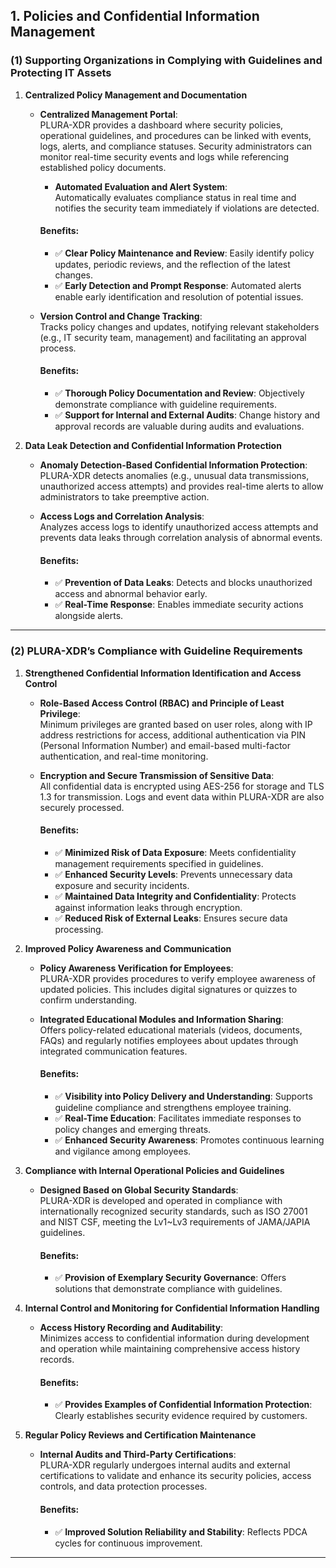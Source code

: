 ## **1. Policies and Confidential Information Management**

### **(1) Supporting Organizations in Complying with Guidelines and Protecting IT Assets**

1. **Centralized Policy Management and Documentation**  
   - **Centralized Management Portal**:  
     PLURA-XDR provides a dashboard where security policies, operational guidelines, and procedures can be linked with events, logs, alerts, and compliance statuses. Security administrators can monitor real-time security events and logs while referencing established policy documents.  
     - **Automated Evaluation and Alert System**:  
       Automatically evaluates compliance status in real time and notifies the security team immediately if violations are detected.

     #### Benefits:
     - ✅ **Clear Policy Maintenance and Review**: Easily identify policy updates, periodic reviews, and the reflection of the latest changes.  
     - ✅ **Early Detection and Prompt Response**: Automated alerts enable early identification and resolution of potential issues.  

   - **Version Control and Change Tracking**:  
     Tracks policy changes and updates, notifying relevant stakeholders (e.g., IT security team, management) and facilitating an approval process.

     #### Benefits:
     - ✅ **Thorough Policy Documentation and Review**: Objectively demonstrate compliance with guideline requirements.  
     - ✅ **Support for Internal and External Audits**: Change history and approval records are valuable during audits and evaluations.  

2. **Data Leak Detection and Confidential Information Protection**  
   - **Anomaly Detection-Based Confidential Information Protection**:  
     PLURA-XDR detects anomalies (e.g., unusual data transmissions, unauthorized access attempts) and provides real-time alerts to allow administrators to take preemptive action.  
   - **Access Logs and Correlation Analysis**:  
     Analyzes access logs to identify unauthorized access attempts and prevents data leaks through correlation analysis of abnormal events.

     #### Benefits:
     - ✅ **Prevention of Data Leaks**: Detects and blocks unauthorized access and abnormal behavior early.  
     - ✅ **Real-Time Response**: Enables immediate security actions alongside alerts.  

---

### **(2) PLURA-XDR’s Compliance with Guideline Requirements**

1. **Strengthened Confidential Information Identification and Access Control**  
   - **Role-Based Access Control (RBAC) and Principle of Least Privilege**:  
     Minimum privileges are granted based on user roles, along with IP address restrictions for access, additional authentication via PIN (Personal Information Number) and email-based multi-factor authentication, and real-time monitoring.  
     
   - **Encryption and Secure Transmission of Sensitive Data**:  
     All confidential data is encrypted using AES-256 for storage and TLS 1.3 for transmission. Logs and event data within PLURA-XDR are also securely processed.

     #### Benefits:
     - ✅ **Minimized Risk of Data Exposure**: Meets confidentiality management requirements specified in guidelines.  
     - ✅ **Enhanced Security Levels**: Prevents unnecessary data exposure and security incidents.  
     - ✅ **Maintained Data Integrity and Confidentiality**: Protects against information leaks through encryption.  
     - ✅ **Reduced Risk of External Leaks**: Ensures secure data processing.  

2. **Improved Policy Awareness and Communication**  
   - **Policy Awareness Verification for Employees**:  
     PLURA-XDR provides procedures to verify employee awareness of updated policies. This includes digital signatures or quizzes to confirm understanding.  
   - **Integrated Educational Modules and Information Sharing**:  
     Offers policy-related educational materials (videos, documents, FAQs) and regularly notifies employees about updates through integrated communication features.

     #### Benefits:
     - ✅ **Visibility into Policy Delivery and Understanding**: Supports guideline compliance and strengthens employee training.  
     - ✅ **Real-Time Education**: Facilitates immediate responses to policy changes and emerging threats.  
     - ✅ **Enhanced Security Awareness**: Promotes continuous learning and vigilance among employees.  

3. **Compliance with Internal Operational Policies and Guidelines**  
   - **Designed Based on Global Security Standards**:  
     PLURA-XDR is developed and operated in compliance with internationally recognized security standards, such as ISO 27001 and NIST CSF, meeting the Lv1~Lv3 requirements of JAMA/JAPIA guidelines.

     #### Benefits:
     - ✅ **Provision of Exemplary Security Governance**: Offers solutions that demonstrate compliance with guidelines.  

4. **Internal Control and Monitoring for Confidential Information Handling**  
   - **Access History Recording and Auditability**:  
     Minimizes access to confidential information during development and operation while maintaining comprehensive access history records.

     #### Benefits:
     - ✅ **Provides Examples of Confidential Information Protection**: Clearly establishes security evidence required by customers.  

5. **Regular Policy Reviews and Certification Maintenance**  
   - **Internal Audits and Third-Party Certifications**:  
     PLURA-XDR regularly undergoes internal audits and external certifications to validate and enhance its security policies, access controls, and data protection processes.

     #### Benefits:
     - ✅ **Improved Solution Reliability and Stability**: Reflects PDCA cycles for continuous improvement.  

---
